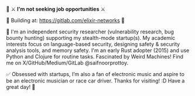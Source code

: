 📌 ⚔ **I'm not seeking job opportunities** ⚔ 

🔨 Building at: https://gitlab.com/elixir-networks 🔨

🎯 I'm an independent security researcher (vulnerability research, bug bounty hunting) supporting my stealth-mode startup(s). My academic interests focus on language-based security, designing safety & security analysis tools, and memory safety. I'm an early Rust adopter (2015) and use Python and Clojure for routine tasks. Fascinated by Weird Machines! Find me on X/GitHub/Medium/GitLab @saifnoorprottoy. 

✅️ Obsessed with startups, I’m also a fan of electronic music and aspire to be an electronic musician or race car driver. Thanks for visiting! :D Have a great day! 🤘
